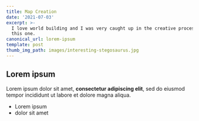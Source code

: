 ```yaml
---
title: Map Creation
date: '2021-07-03'
excerpt: >-
  I love world building and I was very caught up in the creative process for
  this one. 
canonical_url: lorem-ipsum
template: post
thumb_img_path: images/interesting-stegosaurus.jpg
---
```

## Lorem ipsum

Lorem ipsum dolor sit amet, **consectetur adipiscing elit**, sed do eiusmod tempor incididunt ut labore et dolore magna aliqua.

- Lorem ipsum
- dolor sit amet